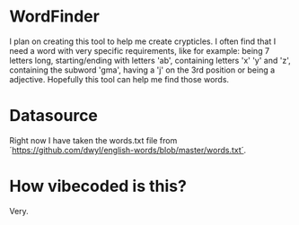 # WordFinder
I plan on creating this tool to help me create crypticles. I often find that I need a word with very specific requirements, like for example: being 7 letters long, starting/ending with letters 'ab', containing letters 'x' 'y' and 'z', containing the subword 'gma', having a 'j' on the 3rd position or being a adjective. Hopefully this tool can help me find those words.

# Datasource
Right now I have taken the words.txt file from ´https://github.com/dwyl/english-words/blob/master/words.txt´.

# How vibecoded is this?
Very.